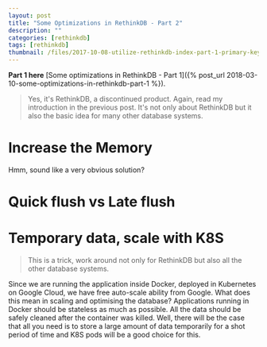```yaml
---
layout: post
title: "Some Optimizations in RethinkDB - Part 2"
description: ""
categories: [rethinkdb]
tags: [rethinkdb]
thumbnail: /files/2017-10-08-utilize-rethinkdb-index-part-1-primary-key-index/thumbnail.png
---
```


**Part 1 here**
[Some optimizations in RethinkDB - Part 1]({% post_url 2018-03-10-some-optimizations-in-rethinkdb-part-1 %}).

> Yes, it's RethinkDB, a discontinued product. Again, read my introduction in the previous post.
> It's not only about RethinkDB but it also the basic idea for many other database systems.

# Increase the Memory

Hmm, sound like a very obvious solution?

# Quick flush vs Late flush 

# Temporary data, scale with K8S

> This is a trick, work around not only for RethinkDB but also all the other database systems.

Since we are running the application inside Docker, deployed in Kubernetes on Google Cloud, we have free auto-scale ability from Google. What does this mean in scaling and optimising the database? Applications running in Docker should be stateless as much as possible. All the data should be safely cleaned after the container was killed. Well, there will be the case that all you need is to store a large amount of data temporarily for a shot period of time and K8S pods will be a good choice for this.